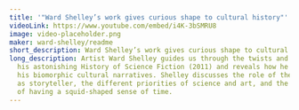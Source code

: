 ```yaml
---
title: '"Ward Shelley’s work gives curious shape to cultural history"'
videoLink: https://www.youtube.com/embed/i4K-3bSMRU8
image: video-placeholder.png
maker: ward-shelley/readme
short_description: Ward Shelley’s work gives curious shape to cultural history
long_description: Artist Ward Shelley guides us through the twists and turns of
  his astonishing History of Science Fiction (2011) and reveals how he creates
  his biomorphic cultural narratives. Shelley discusses the role of the artist
  as storyteller, the different priorities of science and art, and the benefits
  of having a squid-shaped sense of time.
---
```

